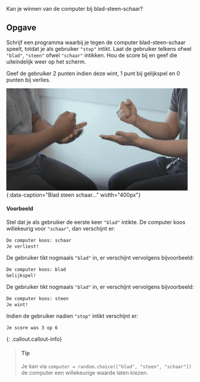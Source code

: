 Kan je winnen van de computer bij blad-steen-schaar?

## Opgave

Schrijf een programma waarbij je tegen de computer blad-steen-schaar speelt, totdat je als gebruiker `"stop"` intikt. Laat de gebruiker telkens ofwel `"blad"`, `"steen"` ofwel `"schaar"` intikken. Hou de score bij en geef die uiteindelijk weer op het scherm.

Geef de gebruiker 2 punten indien deze wint, 1 punt bij gelijkspel en 0 punten bij verlies.

![Blad steen schaar...](media/rock-paper-scissors.gif "Blad steen schaar..."){:data-caption="Blad steen schaar..." width="400px"}

#### Voorbeeld

Stel dat je als gebruiker de eerste keer `"blad"` intikte. De computer koos willekeurig voor `"schaar"`, dan verschijnt er:

```
De computer koos: schaar
Je verliest!
```

De gebruiker tikt nogmaals `"blad"` in, er verschijnt vervolgens bijvoorbeeld:

```
De computer koos: blad
Gelijkspel!
```

De gebruiker tikt nogmaals `"blad"` in, er verschijnt vervolgens bijvoorbeeld:

```
De computer koos: steen
Je wint!
```

Indien de gebruiker nadien `"stop"` intikt verschijnt er:

```
Je score was 3 op 6
```

{: .callout.callout-info}
>#### Tip
> Je kan via `computer = random.choice(["blad", "steen", "schaar"])` de computer een willekeurige waarde laten kiezen.